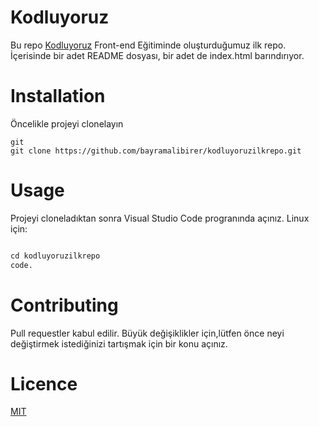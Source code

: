 # Kodluyoruz
Bu repo [Kodluyoruz](https://kodluyoruz.org) Front-end Eğitiminde oluşturduğumuz ilk repo. İçerisinde bir adet README dosyası, bir adet de index.html barındırıyor.


# Installation
Öncelikle projeyi clonelayın
```
git
git clone https://github.com/bayramalibirer/kodluyoruzilkrepo.git

```

# Usage
Projeyi cloneladıktan sonra Visual Studio Code progranında açınız.
Linux için:

```python

cd kodluyoruzilkrepo
code.

```

# Contributing
Pull requestler kabul edilir. Büyük değişiklikler için,lütfen önce neyi değiştirmek istediğinizi tartışmak için bir konu açınız.

# Licence
[MIT](https://choosealicense.com/licenses/mit/)


